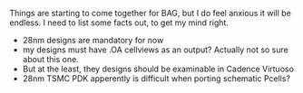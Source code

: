 Things are starting to come together for BAG, but I do feel anxious it will be endless. I need to list some facts out, to get my mind right.

* 28nm designs are mandatory for now
* my designs must have .OA cellviews as an output? Actually not so sure about this one.
* But at the least, they designs should be examinable in Cadence Virtuoso
* 28nm TSMC PDK apperently is difficult when porting schematic Pcells?

